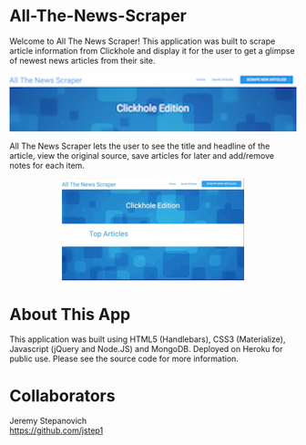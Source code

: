 # All-The-News-Scraper
Welcome to All The News Scraper! This application was built to scrape article information from Clickhole and display it for the user to get a glimpse of newest news articles from their site.

<p align="center">
<img src = "./public/images/allthenews.png">
</p>

All The News Scraper lets the user to see the title and headline of the article, view the original source, save articles for later and add/remove notes for each item.

<p align="center">
<img src="./public/images/allthenews.gif">
</p>

# About This App
This application was built using HTML5 (Handlebars), CSS3 (Materialize), Javascript (jQuery and Node.JS) and MongoDB. Deployed on Heroku for public use. Please see the source code for more information.

# Collaborators
Jeremy Stepanovich<br>
https://github.com/jstep1